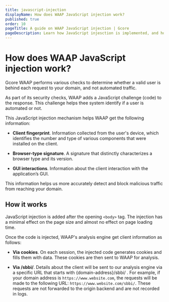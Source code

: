 ```yaml
---
title: javascript-injection
displayName: How does WAAP JavaScript injection work?
published: true
order: 10
pageTitle: A guide on WAAP JavaScript injection | Gcore
pageDescription: Learn how JavaScript injesction is implemented, and how it's used to protect your domains.
---
```

# How does WAAP JavaScript injection work?

Gcore WAAP performs various checks to determine whether a valid user is behind each request to your domain, and not automated traffic.  

As part of its security checks, WAAP adds a JavaScript challenge (code) to the response. This challenge helps thee system identify if a user is automated or not. 

This JavaScript injection mechanism helps WAAP get the following information: 

* **Client fingerprint**. Information collected from the user's device, which identifies the number and type of various components that were installed on the client. 

* **Browser-type signature**. A signature that distinctly characterizes a browser type and its version. 

* **GUI interactions**. Information about the client interaction with the application’s GUI. 

This information helps us more accurately detect and block malicious traffic from reaching your domain. 

## How it works 

JavaScript injection is added after the opening `<body>` tag. The injection has a minimal effect on the page size and almost no effect on page loading time.  

Once the code is injected, WAAP's analysis engine get client information as follows: 

* **Via cookies**. On each session, the injected code generates cookies and fills them with data. These cookies are then sent to WAAP for analysis. 

* **Via /sbbi/**. Details about the client will be sent to our analysis engine via a specific URL that starts with {domain-address}/sbbi/ . For example, if your domain address is `https://www.website.com`, the requests will be made to the following URL: `https://www.website.com/sbbi/`. 
These requests are not forwarded to the origin backend and are not recorded in logs.